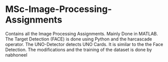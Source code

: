 # MSc-Image-Processing-Assignments
Contains all the Image Processing Assignments.
Mainly Done in MATLAB.
The Target Detection (FACE) is done using Python and the harcascade operator.
The UNO-Detector detects UNO Cards. It is similar to the the Face Detection. The modifications and the training of the dataset is done by nabhoneel
